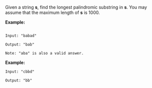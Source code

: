 Given a string **s**, find the longest palindromic substring in **s**. You may assume that the maximum length of **s** is 1000.

**Example:**
```

Input: "babad"

Output: "bab"

Note: "aba" is also a valid answer.
 ```

**Example:**
```
Input: "cbbd"

Output: "bb"
```